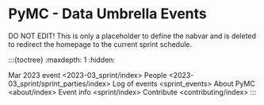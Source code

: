 
# PyMC - Data Umbrella Events

DO NOT EDIT! This is only a placeholder to define the nabvar and is deleted to redirect the homepage to the current sprint schedule.

:::{toctree}
:maxdepth: 1
:hidden:

Mar 2023 event <2023-03_sprint/index>
People <2023-03_sprint/sprint_parties/index>
Log of events <sprint_events>
About PyMC <about/index>
Event info <sprint/index>
Contribute <contributing/index>
:::
